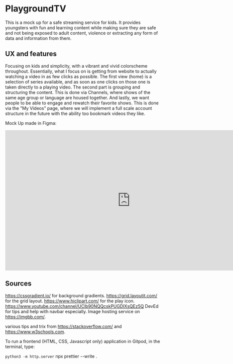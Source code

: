 # PlaygroundTV

This is a mock up for a safe streaming service for kids. It provides youngsters with fun and learning content while making sure they are safe and not being exposed to adult content, violence or extracting any form of data and information from them.

## UX and features

Focusing on kids and simplicity, with a vibrant and vivid colorscheme throughout. Essentially, what I focus on is getting from website to actually watching a video in as few clicks as possible. The first view (home) is a selection of series available, and as soon as one clicks on those one is taken directly to a playing video.
The second part is grouping and structuring the content. This is done via Channels, where shows of the same age group or language are housed together.
And lastly, we want people to be able to engage and rewatch their favorite shows. This is done via the "My Videos" page, where we will implement a full scale account structure in the future with the ability too bookmark videos they like.

Mock Up made in Figma:

<iframe style="border: 1px solid rgba(0, 0, 0, 0.1);" width="800" height="450" src="https://www.figma.com/embed?embed_host=share&url=https%3A%2F%2Fwww.figma.com%2Ffile%2F21lALeyDiVAg14TDxa4skT%2FPlaygroundTV%3Fnode-id%3D0%253A1" allowfullscreen></iframe>

## Sources

https://cssgradient.io/ for background gradients.
https://grid.layoutit.com/ for the grid layout.
https://www.hiclipart.com/ for the play icon.
https://www.youtube.com/channel/UClb90NQQcskPUGDIXsQEz5Q DevEd for tips and help with navbar especially.
Image hosting service on https://imgbb.com/.

various tips and trix from https://stackoverflow.com/ and https://www.w3schools.com.

To run a frontend (HTML, CSS, Javascript only) application in Gitpod, in the terminal, type:

`python3 -m http.server`
npx prettier --write .
